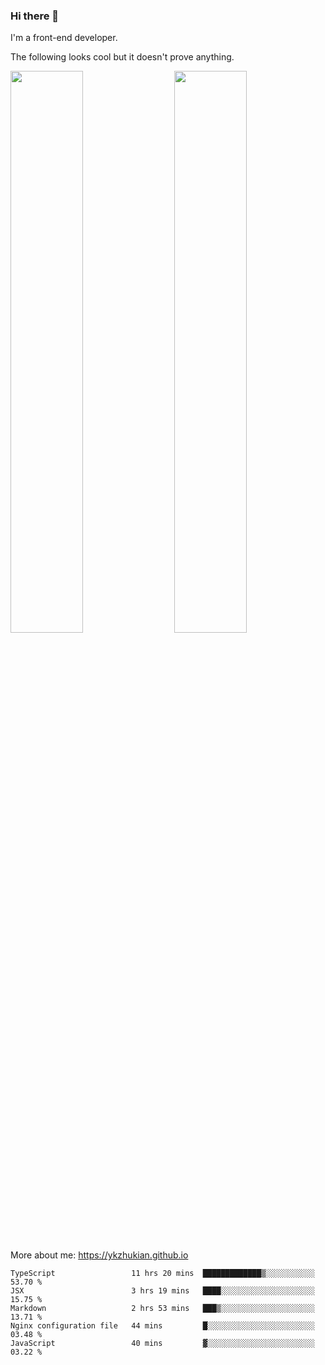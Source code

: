 ### Hi there 👋

I'm a front-end developer.

The following looks cool but it doesn't prove anything.

[<img align="right" width="48%" src="https://github-readme-stats.vercel.app/api?username=ykzhukian&show_icons=true&theme=dracula">](https://github.com/anuraghazra/github-readme-stats)

[<img width="48%" src="https://github-readme-stats.vercel.app/api/top-langs/?username=ykzhukian&layout=compact&theme=dracula">](https://github.com/anuraghazra/github-readme-stats)

More about me: 
https://ykzhukian.github.io

<!--START_SECTION:waka-->
```text
TypeScript                 11 hrs 20 mins  █████████████▒░░░░░░░░░░░   53.70 % 
JSX                        3 hrs 19 mins   ████░░░░░░░░░░░░░░░░░░░░░   15.75 % 
Markdown                   2 hrs 53 mins   ███▒░░░░░░░░░░░░░░░░░░░░░   13.71 % 
Nginx configuration file   44 mins         █░░░░░░░░░░░░░░░░░░░░░░░░   03.48 % 
JavaScript                 40 mins         ▓░░░░░░░░░░░░░░░░░░░░░░░░   03.22 % 
```
<!--END_SECTION:waka-->
